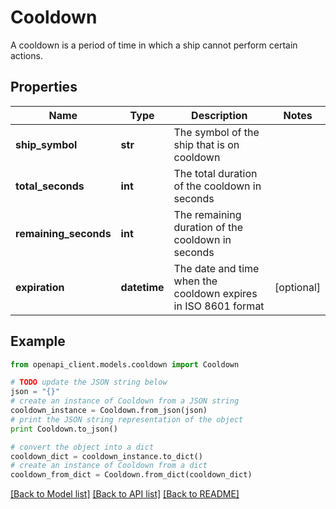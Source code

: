 # Cooldown

A cooldown is a period of time in which a ship cannot perform certain actions.

## Properties
Name | Type | Description | Notes
------------ | ------------- | ------------- | -------------
**ship_symbol** | **str** | The symbol of the ship that is on cooldown | 
**total_seconds** | **int** | The total duration of the cooldown in seconds | 
**remaining_seconds** | **int** | The remaining duration of the cooldown in seconds | 
**expiration** | **datetime** | The date and time when the cooldown expires in ISO 8601 format | [optional] 

## Example

```python
from openapi_client.models.cooldown import Cooldown

# TODO update the JSON string below
json = "{}"
# create an instance of Cooldown from a JSON string
cooldown_instance = Cooldown.from_json(json)
# print the JSON string representation of the object
print Cooldown.to_json()

# convert the object into a dict
cooldown_dict = cooldown_instance.to_dict()
# create an instance of Cooldown from a dict
cooldown_from_dict = Cooldown.from_dict(cooldown_dict)
```
[[Back to Model list]](../README.md#documentation-for-models) [[Back to API list]](../README.md#documentation-for-api-endpoints) [[Back to README]](../README.md)


